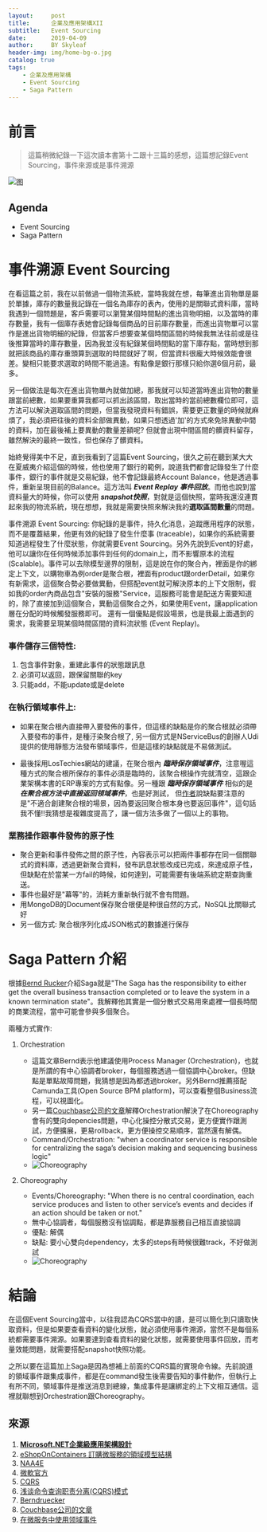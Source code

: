 ```yaml
---
layout:     post
title:      企業及應用架構XII
subtitle:   Event Sourcing
date:       2019-04-09
author:     BY Skyleaf
header-img: img/home-bg-o.jpg
catalog: true
tags:
    - 企業及應用架構
    - Event Sourcing
    - Saga Pattern
---
```

# 前言

> 這篇稍微紀錄一下這次讀本書第十二跟十三篇的感想，這篇想記錄Event Sourcing，事件來源或是事件溯源

![图](https://images.unsplash.com/photo-1532751788314-cf521c13ad75?ixlib=rb-1.2.1&ixid=eyJhcHBfaWQiOjEyMDd9&auto=format&fit=crop&w=407&q=80)

## Agenda

- Event Sourcing
- Saga Pattern

# 事件溯源 Event Sourcing


在看這篇之前，我在以前做過一個物流系統，當時我就在想，每筆進出貨物單是屬於單據，庫存的數量我記錄在一個名為庫存的表內，使用的是關聯式資料庫，當時我遇到一個問題是，客戶需要可以瀏覽某個時間點的進出貨物明細，以及當時的庫存數量，我有一個庫存表她會記錄每個商品的目前庫存數量，而進出貨物單可以當作是進出貨物明細的紀錄，但當客戶想要查某個時間區間的時候我無法往前或是往後推算當時的庫存數量，因為我並沒有紀錄某個時間點的當下庫存點，當時想到那就把該商品的庫存重頭算到選取的時間就好了啊，但當資料很龐大時候效能會很差。變相只能要求選取的時間不能過遠。有點像是銀行那樣只給你選6個月前，最多。

另一個做法是每次在進出貨物單內就做加總，那我就可以知道當時進出貨物的數量跟當前總數，如果要重算我都可以抓出該區間，取出當時的當前總數欄位即可，這方法可以解決選取區間的問題，但當我發現資料有錯誤，需要更正數量的時候就麻煩了，我必須把往後的資料全部做異動，如果只想透過'加'的方式來免除異動中間的資料，加在最後補上要異動的數量差額呢? 但就會出現中間區間的髒資料留存，雖然解決的最終一致性，但也保存了髒資料。

始終覺得美中不足，直到我看到了這篇Event Sourcing，很久之前在聽到某大大在夏威夷介紹這個的時候，他也使用了銀行的範例，說道我們都會記錄發生了什麼事件，銀行的事件就是交易紀錄，他不會記錄最終Account Balance，他是透過事件，重新呈現目前的Balance。這方法叫 ***Event Replay 事件回放***。而他也說到當資料量大的時候，你可以使用 ***snapshot快照***，對就是這個快照，當時我還沒連貫起來我的物流系統，現在想想，我就是需要快照來解決我的**選取區間數量**的問題。

事件溯源 Event Sourcing: 你紀錄的是事件，持久化消息，追蹤應用程序的狀態，而不是覆蓋結果，他更有效的紀錄了發生什麼事 (traceable)，如果你的系統需要知道過程發生了什麼狀態，你就需要Event Sourcing。另外先說到Event的好處，他可以讓你在任何時候添加事件到任何的domain上，而不影響原本的流程(Scalable)。事件可以去除模型邊界的限制，這是說在你的聚合內，裡面是你的綁定上下文，以購物車為例order是聚合根，裡面有product跟orderDetail，如果你有新需求，這個聚合勢必要做異動，但搭配event就可解決原本的上下文限制，假如我的order內商品包含"安裝的服務"Service，這服務可能會是配送方需要知道的，除了直接加到這個聚合，異動這個聚合之外，如果使用Event，讓application層在分配的時候觸發服務即可。 還有一個優點是假設場景，也是我最上面遇到的需求，我需要呈現某個時間區間的資料流狀態 (Event Replay)。

### 事件儲存三個特性: 
1. 包含事件對象，重建此事件的狀態跟訊息
2. 必須可以返回，跟保留關聯的key
3. 只能add，不能update或是delete


### 在執行領域事件上: 

- 如果在聚合根內直接帶入要發佈的事件，但這樣的缺點是你的聚合根就必須帶入要發布的事件，是種汙染聚合根了, 另一個方式是NServiceBus的創辦人Udi提供的使用靜態方法發布領域事件，但是這樣的缺點就是不易做測試。

- 最後採用LosTechies網站的建議，在聚合根內 ***臨時保存領域事件***，注意喔這種方式的聚合根所保存的事件必須是臨時的，該聚合根操作完就清空，這跟企業架構本書的ERP專案的方式有點像。另一種跟 ***臨時保存領域事件*** 相似的是 ***在聚合根方法中直接返回领域事件***，也是好測試， 但[作者](http://www.cnblogs.com/davenkin/p/microservices-and-domain-events.html)說缺點要注意的是"不適合創建聚合根的場景，因為要返回聚合根本身也要返回事件"，這句話我不懂!!我猜想是複雜度提高了，讓一個方法多做了一個以上的事物。

### 業務操作跟事件發佈的原子性 

- 聚合更新和事件發佈之間的原子性，內容表示可以把兩件事都存在同一個關聯式的資料庫，透過更新聚合資料，發布訊息狀態改成已完成，來達成原子性，但缺點在於當某一方fail的時候，如何達到，可能需要有後端系統定期查詢重送。
- 事件也最好是"幕等"的，消耗方重新執行就不會有問題。
- 用MongoDB的Document保存聚合根便是种很自然的方式，NoSQL比關聯式好
- 另一個方式: 聚合根序列化成JSON格式的數據進行保存


# Saga Pattern 介紹

根據[Bernd Rucker](https://blog.bernd-ruecker.com/saga-how-to-implement-complex-business-transactions-without-two-phase-commit-e00aa41a1b1b)介紹Saga就是"The Saga has the responsibility to either get the overall business transaction completed or to leave the system in a known termination state"。我解釋他其實是一個分散式交易用來處裡一個長時間的商業流程，當中可能會參與多個聚合。

兩種方式實作: 
1. Orchestration
    - 這篇文章Bernd表示他建議使用Process Manager (Orchestration)，也就是所謂的有中心協調者broker，每個服務透過一個協調中心broker。但缺點是單點故障問題，我猜想是因為都透過broker。另外Bernd推薦搭配Camunda工具(Open Source BPM platform)，可以查看整個Business流程，可以視圖化。
    - 另一篇[Couchbase公司的文章](https://blog.couchbase.com/saga-pattern-implement-business-transactions-using-microservices-part/)解釋Orchestration解決了在Choreography會有的雙向depencies問題，中心化操控分散式交易，更方便實作跟測試，方便擴展，更易rollback，更方便操控交易順序，當然還有解偶。
    - Command/Orchestration: "when a coordinator service is responsible for centralizing the saga’s decision making and sequencing business logic"
    - ![Choreography](https://blog.couchbase.com/wp-content/uploads/2018/01/Screen-Shot-2018-01-11-at-7.40.54-PM-768x470.png)

2. Choreography 
    - Events/Choreography: "When there is no central coordination, each service produces and listen to other service’s events and decides if an action should be taken or not."
    - 無中心協調者，每個服務沒有協調點，都是靠服務自己相互直接協調
    - 優點: 解偶
    - 缺點: 要小心雙向dependency，太多的steps有時候很難track，不好做測試
    - ![Choreography](https://blog.couchbase.com/wp-content/uploads/2018/01/Screen-Shot-2018-01-09-at-6.13.39-PM-768x817.png)


# 結論

在這個Event Sourcing當中，以往我認為CQRS當中的讀，是可以簡化到只讀取快取資料，但是如果要查看資料的變化狀態，就必須使用事件溯源，當然不是每個系統都需要事件溯源。如果要達到查看資料的變化狀態，就需要使用事件回放，而考量效能問題，就需要搭配snapshot快照功能。

之所以要在這篇加上Saga是因為想補上前面的CQRS篇的實現命令線。先前說道的領域事件跟集成事件，都是在command發生後需要告知的事件動作，但執行上有所不同，領域事件是推送消息到總線，集成事件是讓綁定的上下文相互通信。這裡就聯想到Orchestration跟Choreography。




## 來源

1. [**Microsoft.NET企業級應用架構設計**](https://www.books.com.tw/products/CN11327631)
2. [eShopOnContainers 訂購微服務的領域模型結構](https://docs.microsoft.com/zh-tw/dotnet/standard/microservices-architecture/microservice-ddd-cqrs-patterns/net-core-microservice-domain-model)
3. [NAA4E](https://archive.codeplex.com/?p=naa4e)
4. [微軟官方](https://docs.microsoft.com/zh-tw/dotnet/standard/microservices-architecture/microservice-ddd-cqrs-patterns/microservice-application-layer-implementation-web-api)
5. [CQRS](https://www.codeproject.com/Articles/555855/Introduction-to-CQRS)
6. [浅谈命令查询职责分离(CQRS)模式](http://www.cnblogs.com/yangecnu/p/Introduction-CQRS.html)
7. [Berndruecker](https://blog.bernd-ruecker.com/saga-how-to-implement-complex-business-transactions-without-two-phase-commit-e00aa41a1b1b)
8. [Couchbase公司的文章](https://blog.couchbase.com/saga-pattern-implement-business-transactions-using-microservices-part/)
9. [在微服务中使用领域事件](http://www.cnblogs.com/davenkin/p/microservices-and-domain-events.html)



